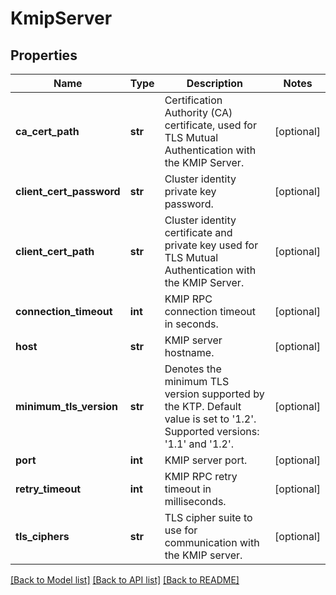 # KmipServer

## Properties
Name | Type | Description | Notes
------------ | ------------- | ------------- | -------------
**ca_cert_path** | **str** | Certification Authority (CA) certificate, used for TLS Mutual Authentication with the KMIP Server. | [optional] 
**client_cert_password** | **str** | Cluster identity private key password. | [optional] 
**client_cert_path** | **str** | Cluster identity certificate and private key used for TLS Mutual Authentication with the KMIP Server. | [optional] 
**connection_timeout** | **int** | KMIP RPC connection timeout in seconds. | [optional] 
**host** | **str** | KMIP server hostname. | [optional] 
**minimum_tls_version** | **str** | Denotes the minimum TLS version supported by the KTP. Default value is set to &#39;1.2&#39;. Supported versions: &#39;1.1&#39; and &#39;1.2&#39;. | [optional] 
**port** | **int** | KMIP server port. | [optional] 
**retry_timeout** | **int** | KMIP RPC retry timeout in milliseconds. | [optional] 
**tls_ciphers** | **str** | TLS cipher suite to use for communication with the KMIP server. | [optional] 

[[Back to Model list]](../README.md#documentation-for-models) [[Back to API list]](../README.md#documentation-for-api-endpoints) [[Back to README]](../README.md)


